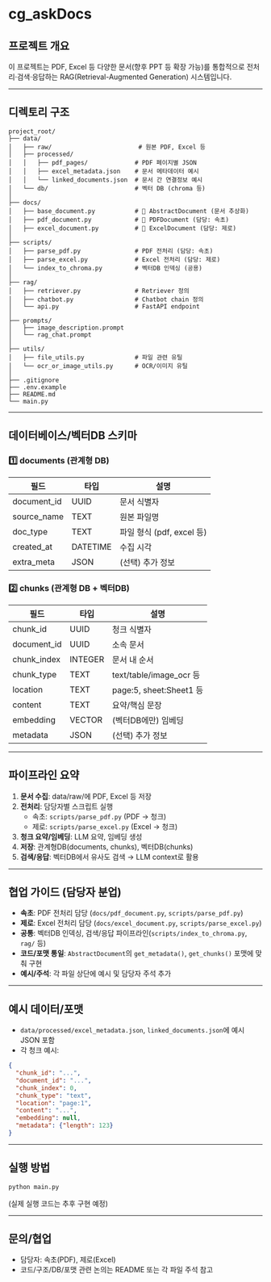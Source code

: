 # cg_askDocs

## 프로젝트 개요

이 프로젝트는 PDF, Excel 등 다양한 문서(향후 PPT 등 확장 가능)를 통합적으로 전처리·검색·응답하는 RAG(Retrieval-Augmented Generation) 시스템입니다.

---

## 디렉토리 구조

```
project_root/
├── data/
│   ├── raw/                        # 원본 PDF, Excel 등
│   ├── processed/
│   │   ├── pdf_pages/             # PDF 페이지별 JSON
│   │   ├── excel_metadata.json    # 문서 메타데이터 예시
│   │   └── linked_documents.json  # 문서 간 연결정보 예시
│   └── db/                        # 벡터 DB (chroma 등)
│
├── docs/
│   ├── base_document.py           # 🔹 AbstractDocument (문서 추상화)
│   ├── pdf_document.py            # 🔹 PDFDocument (담당: 속초)
│   ├── excel_document.py          # 🔹 ExcelDocument (담당: 제로)
│
├── scripts/
│   ├── parse_pdf.py               # PDF 전처리 (담당: 속초)
│   ├── parse_excel.py             # Excel 전처리 (담당: 제로)
│   └── index_to_chroma.py         # 벡터DB 인덱싱 (공용)
│
├── rag/
│   ├── retriever.py               # Retriever 정의
│   ├── chatbot.py                 # Chatbot chain 정의
│   └── api.py                     # FastAPI endpoint
│
├── prompts/
│   ├── image_description.prompt
│   └── rag_chat.prompt
│
├── utils/
│   ├── file_utils.py              # 파일 관련 유틸
│   └── ocr_or_image_utils.py      # OCR/이미지 유틸
│
├── .gitignore
├── .env.example
├── README.md
└── main.py
```

---

## 데이터베이스/벡터DB 스키마

### 1️⃣ documents (관계형 DB)
| 필드         | 타입   | 설명                       |
|--------------|--------|----------------------------|
| document_id  | UUID   | 문서 식별자                |
| source_name  | TEXT   | 원본 파일명                |
| doc_type     | TEXT   | 파일 형식 (pdf, excel 등)  |
| created_at   | DATETIME | 수집 시각                |
| extra_meta   | JSON   | (선택) 추가 정보           |

### 2️⃣ chunks (관계형 DB + 벡터DB)
| 필드         | 타입   | 설명                       |
|--------------|--------|----------------------------|
| chunk_id     | UUID   | 청크 식별자                |
| document_id  | UUID   | 소속 문서                  |
| chunk_index  | INTEGER| 문서 내 순서               |
| chunk_type   | TEXT   | text/table/image_ocr 등     |
| location     | TEXT   | page:5, sheet:Sheet1 등     |
| content      | TEXT   | 요약/핵심 문장              |
| embedding    | VECTOR | (벡터DB에만) 임베딩         |
| metadata     | JSON   | (선택) 추가 정보            |

---

## 파이프라인 요약
1. **문서 수집**: data/raw/에 PDF, Excel 등 저장
2. **전처리**: 담당자별 스크립트 실행
   - 속초: `scripts/parse_pdf.py` (PDF → 청크)
   - 제로: `scripts/parse_excel.py` (Excel → 청크)
3. **청크 요약/임베딩**: LLM 요약, 임베딩 생성
4. **저장**: 관계형DB(documents, chunks), 벡터DB(chunks)
5. **검색/응답**: 벡터DB에서 유사도 검색 → LLM context로 활용

---

## 협업 가이드 (담당자 분업)
- **속초**: PDF 전처리 담당 (`docs/pdf_document.py`, `scripts/parse_pdf.py`)
- **제로**: Excel 전처리 담당 (`docs/excel_document.py`, `scripts/parse_excel.py`)
- **공통**: 벡터DB 인덱싱, 검색/응답 파이프라인(`scripts/index_to_chroma.py`, `rag/` 등)
- **코드/포맷 통일**: `AbstractDocument`의 `get_metadata()`, `get_chunks()` 포맷에 맞춰 구현
- **예시/주석**: 각 파일 상단에 예시 및 담당자 주석 추가

---

## 예시 데이터/포맷
- `data/processed/excel_metadata.json`, `linked_documents.json`에 예시 JSON 포함
- 각 청크 예시:
```json
{
  "chunk_id": "...",
  "document_id": "...",
  "chunk_index": 0,
  "chunk_type": "text",
  "location": "page:1",
  "content": "...",
  "embedding": null,
  "metadata": {"length": 123}
}
```

---

## 실행 방법
```bash
python main.py
```
(실제 실행 코드는 추후 구현 예정)

---

## 문의/협업
- 담당자: 속초(PDF), 제로(Excel)
- 코드/구조/DB/포맷 관련 논의는 README 또는 각 파일 주석 참고